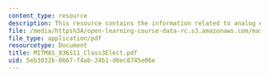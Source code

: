 ```yaml
---
content_type: resource
description: This resource contains the information related to analog electronics.
file: /media/https%3A/open-learning-course-data-rc.s3.amazonaws.com/mas-836-sensor-technologies-for-interactive-environments-spring-2011/5eb3032b0667f4ab24b1d0ec8745e06e_MITMAS_836S11_Class3Elect.pdf
file_type: application/pdf
resourcetype: Document
title: MITMAS_836S11_Class3Elect.pdf
uid: 5eb3032b-0667-f4ab-24b1-d0ec8745e06e
---
```

